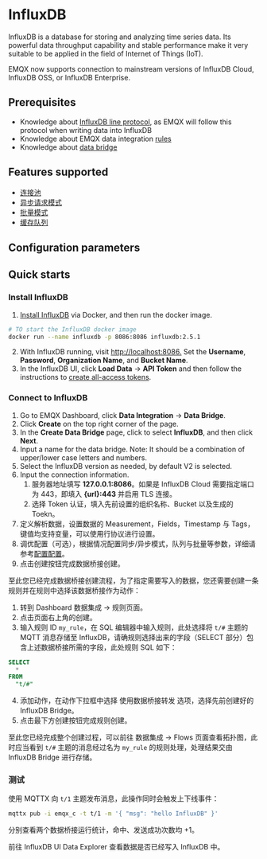 # InfluxDB

InfluxDB is a database for storing and analyzing time series data. Its powerful data throughput capability and stable performance make it very suitable to be applied in the field of Internet of Things (IoT).

EMQX now supports connection to mainstream versions of InfluxDB Cloud, InfluxDB OSS, or InfluxDB Enterprise.



## Prerequisites

- Knowledge about [InfluxDB line protocol](https://docs.influxdata.com/influxdb/v2.5/reference/syntax/line-protocol/), as EMQX will follow this protocol when writing data into InfluxDB
- Knowledge about EMQX data integration [rules](./rules.md)
- Knowledge about [data bridge](./data-bridges.md)

## Features supported

- [连接池](./data-bridges.md#连接池) <!-- TODO 确认改版后知否支持-->
- [异步请求模式](./data-bridges.md#异步请求模式)
- [批量模式](./data-bridges.md#批量模式)
- [缓存队列](./data-bridges.md#缓存队列)

## Configuration parameters
<!-- TODO 链接到配置手册对应配置章节。 -->

## Quick starts

### Install InfluxDB

1. [Install InfluxDB](https://docs.influxdata.com/influxdb/v2.5/install/) via Docker, and then run the docker image. 

```bash
# TO start the InfluxDB docker image
docker run --name influxdb -p 8086:8086 influxdb:2.5.1
```

2. With InfluxDB running, visit [http://localhost:8086.]( http://localhost:8086) Set the **Username**, **Password**, **Organization Name**, and **Bucket Name**. 
3. In the InfluxDB UI, click **Load Data** -> **API Token** and then follow the instructions to [create all-access tokens](https://docs.influxdata.com/influxdb/v2.5/install/#create-all-access-tokens). 

### Connect to InfluxDB

1. Go to EMQX Dashboard, click **Data Integration** -> **Data Bridge**.
2. Click **Create** on the top right corner of the page.
3. In the **Create Data Bridge** page, click to select **InfluxDB**, and then click **Next**.
4. Input a name for the data bridge. Note: It should be a combination of upper/lower case letters and numbers.
5. Select the InfluxDB version as needed, by default V2 is selected.
6. Input the connection information.
   1. 服务器地址填写 **127.0.0.1:8086**。如果是 InfluxDB Cloud 需要指定端口为 443，即填入 **{url}:443** 并启用 TLS 连接。
   2. 选择 Token 认证，填入先前设置的组织名称、Bucket 以及生成的 Toekn。
7. 定义解析数据，设置数据的 Measurement，Fields，Timestamp 与 Tags，键值均支持变量，可以使用行协议进行设置。
8. 调优配置（可选），根据情况配置同步/异步模式，队列与批量等参数，详细请参考[配置配置](#配置参数)。
9.  点击创建按钮完成数据桥接创建。

至此您已经完成数据桥接创建流程，为了指定需要写入的数据，您还需要创建一条规则并在规则中选择该数据桥接作为动作：

1. 转到 Dashboard 数据集成 -> 规则页面。
2. 点击页面右上角的创建。
3. 输入规则 ID `my_rule`，在 SQL 编辑器中输入规则，此处选择将 `t/#` 主题的 MQTT 消息存储至 InfluxDB，请确规则选择出来的字段（SELECT 部分）包含上述数据桥接所需的字段，此处规则 SQL 如下：

  ```sql
  SELECT 
    *
  FROM
    "t/#"
  ```

4. 添加动作，在动作下拉框中选择 使用数据桥接转发 选项，选择先前创建好的 InfluxDB Bridge。
5. 点击最下方创建按钮完成规则创建。

至此您已经完成整个创建过程，可以前往 数据集成 -> Flows 页面查看拓扑图，此时应当看到 `t/#` 主题的消息经过名为 `my_rule` 的规则处理，处理结果交由 InfluxDB Bridge 进行存储。

### 测试

使用 MQTTX 向 `t/1` 主题发布消息，此操作同时会触发上下线事件：

```bash
mqttx pub -i emqx_c -t t/1 -m '{ "msg": "hello InfluxDB" }'
```

分别查看两个数据桥接运行统计，命中、发送成功次数均 +1。

前往 InfluxDB UI Data Explorer 查看数据是否已经写入 InfluxDB 中。
